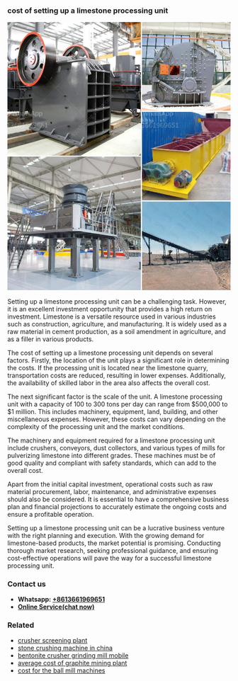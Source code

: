 <h3>cost of setting up a limestone processing unit</h3><img src='1706755641.jpg' alt=''><p>Setting up a limestone processing unit can be a challenging task. However, it is an excellent investment opportunity that provides a high return on investment. Limestone is a versatile resource used in various industries such as construction, agriculture, and manufacturing. It is widely used as a raw material in cement production, as a soil amendment in agriculture, and as a filler in various products.</p><p>The cost of setting up a limestone processing unit depends on several factors. Firstly, the location of the unit plays a significant role in determining the costs. If the processing unit is located near the limestone quarry, transportation costs are reduced, resulting in lower expenses. Additionally, the availability of skilled labor in the area also affects the overall cost.</p><p>The next significant factor is the scale of the unit. A limestone processing unit with a capacity of 100 to 300 tons per day can range from $500,000 to $1 million. This includes machinery, equipment, land, building, and other miscellaneous expenses. However, these costs can vary depending on the complexity of the processing unit and the market conditions.</p><p>The machinery and equipment required for a limestone processing unit include crushers, conveyors, dust collectors, and various types of mills for pulverizing limestone into different grades. These machines must be of good quality and compliant with safety standards, which can add to the overall cost.</p><p>Apart from the initial capital investment, operational costs such as raw material procurement, labor, maintenance, and administrative expenses should also be considered. It is essential to have a comprehensive business plan and financial projections to accurately estimate the ongoing costs and ensure a profitable operation.</p><p>Setting up a limestone processing unit can be a lucrative business venture with the right planning and execution. With the growing demand for limestone-based products, the market potential is promising. Conducting thorough market research, seeking professional guidance, and ensuring cost-effective operations will pave the way for a successful limestone processing unit.</p><h3>Contact us</h3><ul><li><strong>Whatsapp:&nbsp;<a href="https://wa.me/8613661969651">+8613661969651</a></strong></li><li><a href="https://swt.shibang-china.com/?git&amp;zhl&amp;cost of setting up a limestone processing unit"><strong>Online Service(chat now)</strong></a></li></ul><h3>Related</h3><ul><li><a href='crusher screening plant.md'>crusher screening plant</a></li><li><a href='stone crushing machine in china.md'>stone crushing machine in china</a></li><li><a href='bentonite crusher grinding mill mobile.md'>bentonite crusher grinding mill mobile</a></li><li><a href='average cost of graphite mining plant.md'>average cost of graphite mining plant</a></li><li><a href='cost for the ball mill machines.md'>cost for the ball mill machines</a></li></ul>